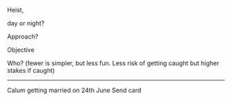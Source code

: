   Heist,

day or night?

Approach?

Objective

Who? (fewer is simpler, but less fun. Less risk of getting caught but higher stakes if caught)

<hr>


Calum getting married on 24th June
	Send card

